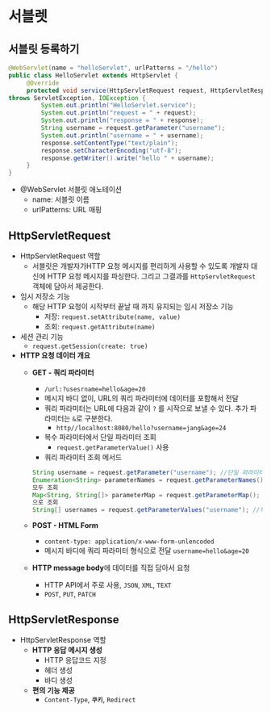 # 서블렛

## 서블릿 등록하기

```java
@WebServlet(name = "helloServlet", urlPatterns = "/hello")
public class HelloServlet extends HttpServlet {
	 @Override
	 protected void service(HttpServletRequest request, HttpServletResponse response)
throws ServletException, IOException {
		 System.out.println("HelloServlet.service");
		 System.out.println("request = " + request);
		 System.out.println("response = " + response);
		 String username = request.getParameter("username");
		 System.out.println("username = " + username);
		 response.setContentType("text/plain");
		 response.setCharacterEncoding("utf-8");
		 response.getWriter().write("hello " + username);
	 }
}
```

- @WebServlet 서블릿 애노테이션
    - name: 서블릿 이름
    - urlPatterns: URL 매핑

## HttpServletRequest

- HttpServletRequest 역할
    - 서블릿은 개발자가HTTP 요청 메시지를 편리하게 사용할 수 있도록 개발자 대신에 HTTP 요청 메시지를 파싱한다. 그리고 그결과를 `HttpServletRequest` 객체에 담아서 제공한다.
- 임시 저장소 기능
    - 해당 HTTP 요청이 시작부터 끝날 때 까지 유지되는 임시 저장소 기능
        - 저장: `request.setAttribute(name, value)`
        - 조회: `request.getAttribute(name)`
- 세션 관리 기능
    - `request.getSession(create: true)`
- **HTTP 요청 데이터 개요**
    - **GET - 쿼리 파라미터**
        - `/url:?usesrname=hello&age=20`
        - 메시지 바디 없이, URL의 쿼리 파라미터에 데이터를 포함해서 전달
        - 쿼리 파라미터는 URL에 다음과 같이 `?` 를 시작으로 보낼 수 있다. 추가 파라미터는 `&`로 구분한다.
            - `http//localhost:8080/hello?username=jang&age=24`
        - 복수 파라미터에서 단일 파라미터 조회
            - `request.getParameterValue()` 사용
        - 쿼리 파라미터 조회 메서드
        
        ```java
        String username = request.getParameter("username"); //단일 파라미터 조회
        Enumeration<String> parameterNames = request.getParameterNames(); //파라미터 이름들
        모두 조회
        Map<String, String[]> parameterMap = request.getParameterMap(); //파라미터를 Map
        으로 조회
        String[] usernames = request.getParameterValues("username"); //복수 파라미터 조회
        ```
        
    - **POST - HTML Form**
        - `content-type: application/x-www-form-unlencoded`
        - 메시지 바디에 쿼리 파라미터 형식으로 전달 `username=hello&age=20`
    - **HTTP message body**에 데이터를 직접 담아서 요청
        - HTTP API에서 주로 사용, `JSON`, `XML`, `TEXT`
        - `POST`, `PUT`, `PATCH`

## HttpServletResponse

- HttpServletResponse 역할
    - **HTTP 응답 메시지 생성**
        - HTTP 응답코드 지정
        - 헤더 생성
        - 바디 생성
    - **편의 기능 제공**
        - `Content-Type`, **`쿠키`**, `Redirect`
